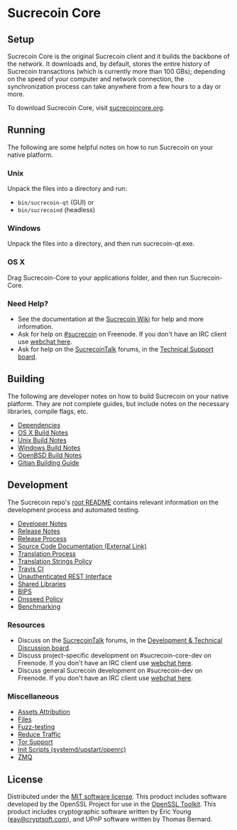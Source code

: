 Sucrecoin Core
=============

Setup
---------------------
Sucrecoin Core is the original Sucrecoin client and it builds the backbone of the network. It downloads and, by default, stores the entire history of Sucrecoin transactions (which is currently more than 100 GBs); depending on the speed of your computer and network connection, the synchronization process can take anywhere from a few hours to a day or more.

To download Sucrecoin Core, visit [sucrecoincore.org](https://sucrecoin.org/en/releases/).

Running
---------------------
The following are some helpful notes on how to run Sucrecoin on your native platform.

### Unix

Unpack the files into a directory and run:

- `bin/sucrecoin-qt` (GUI) or
- `bin/sucrecoind` (headless)

### Windows

Unpack the files into a directory, and then run sucrecoin-qt.exe.

### OS X

Drag Sucrecoin-Core to your applications folder, and then run Sucrecoin-Core.

### Need Help?

* See the documentation at the [Sucrecoin Wiki](https://en.sucrecoin.it/wiki/Main_Page)
for help and more information.
* Ask for help on [#sucrecoin](http://webchat.freenode.net?channels=sucrecoin) on Freenode. If you don't have an IRC client use [webchat here](http://webchat.freenode.net?channels=sucrecoin).
* Ask for help on the [SucrecoinTalk](https://sucrecointalk.org/) forums, in the [Technical Support board](https://sucrecointalk.org/index.php?board=4.0).

Building
---------------------
The following are developer notes on how to build Sucrecoin on your native platform. They are not complete guides, but include notes on the necessary libraries, compile flags, etc.

- [Dependencies](dependencies.md)
- [OS X Build Notes](build-osx.md)
- [Unix Build Notes](build-unix.md)
- [Windows Build Notes](build-windows.md)
- [OpenBSD Build Notes](build-openbsd.md)
- [Gitian Building Guide](gitian-building.md)

Development
---------------------
The Sucrecoin repo's [root README](/README.md) contains relevant information on the development process and automated testing.

- [Developer Notes](developer-notes.md)
- [Release Notes](release-notes.md)
- [Release Process](release-process.md)
- [Source Code Documentation (External Link)](https://dev.visucore.com/sucrecoin/doxygen/)
- [Translation Process](translation_process.md)
- [Translation Strings Policy](translation_strings_policy.md)
- [Travis CI](travis-ci.md)
- [Unauthenticated REST Interface](REST-interface.md)
- [Shared Libraries](shared-libraries.md)
- [BIPS](bips.md)
- [Dnsseed Policy](dnsseed-policy.md)
- [Benchmarking](benchmarking.md)

### Resources
* Discuss on the [SucrecoinTalk](https://sucrecointalk.org/) forums, in the [Development & Technical Discussion board](https://sucrecointalk.org/index.php?board=6.0).
* Discuss project-specific development on #sucrecoin-core-dev on Freenode. If you don't have an IRC client use [webchat here](http://webchat.freenode.net/?channels=sucrecoin-core-dev).
* Discuss general Sucrecoin development on #sucrecoin-dev on Freenode. If you don't have an IRC client use [webchat here](http://webchat.freenode.net/?channels=sucrecoin-dev).

### Miscellaneous
- [Assets Attribution](assets-attribution.md)
- [Files](files.md)
- [Fuzz-testing](fuzzing.md)
- [Reduce Traffic](reduce-traffic.md)
- [Tor Support](tor.md)
- [Init Scripts (systemd/upstart/openrc)](init.md)
- [ZMQ](zmq.md)

License
---------------------
Distributed under the [MIT software license](/COPYING).
This product includes software developed by the OpenSSL Project for use in the [OpenSSL Toolkit](https://www.openssl.org/). This product includes
cryptographic software written by Eric Young ([eay@cryptsoft.com](mailto:eay@cryptsoft.com)), and UPnP software written by Thomas Bernard.
